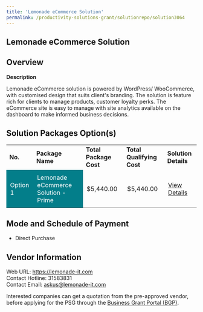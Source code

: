 ```yaml
---
title: 'Lemonade eCommerce Solution'
permalink: /productivity-solutions-grant/solutionrepo/solution3064
---
```


## Lemonade eCommerce Solution

## Overview

**Description**

Lemonade eCommerce solution is powered by WordPress/ WooCommerce, with customised design that suits client's branding. The solution is feature rich for clients to manage products, customer loyalty perks. The eCommerce site is easy to manage with site analytics available on the dashboard to make informed business decisions.

## Solution Packages Option(s)

<table>
<tr>
<td><b>No.</b></td>
<td><b>Package Name</b></td>
<td><b>Total Package Cost</b></td>
<td><b>Total Qualifying Cost</b></td>
<td><b>Solution Details</b></td>
</tr>
<tr>
<td style='padding: 10px; background-color: #037E8A; color: #FFFFFF;'>Option 1</td>
<td style='padding: 10px; background-color: #037E8A; color: #FFFFFF;'>Lemonade eCommerce Solution - Prime</td>
<td style='padding: 10px;'>$5,440.00</td>
<td style='padding: 10px;'>$5,440.00</td>
<td style='padding: 10px;'><a href='https://www.gobusiness.gov.sg/images/psg/Lemonade_Desensitised_Annex_3.pdf' target='_blank'>View Details</a></td>
</tr>
</table>

## Mode and Schedule of Payment

 - Direct Purchase

## Vendor Information

 Web URL: https://lemonade-it.com<br>Contact Hotline: 31583831<br>Contact Email: askus@lemonade-it.com

Interested companies can get a quotation from the pre-approved vendor, before applying for the PSG through the <a href='https://www.businessgrants.gov.sg/' target='_blank' rel='noopener'>Business Grant Portal (BGP)</a>.

<script src="/jquery/resize-tables.js"></script>
